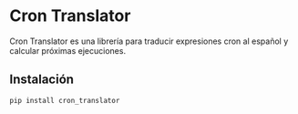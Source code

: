 # Cron Translator

Cron Translator es una librería para traducir expresiones cron al español y calcular próximas ejecuciones.

## Instalación

```bash
pip install cron_translator
